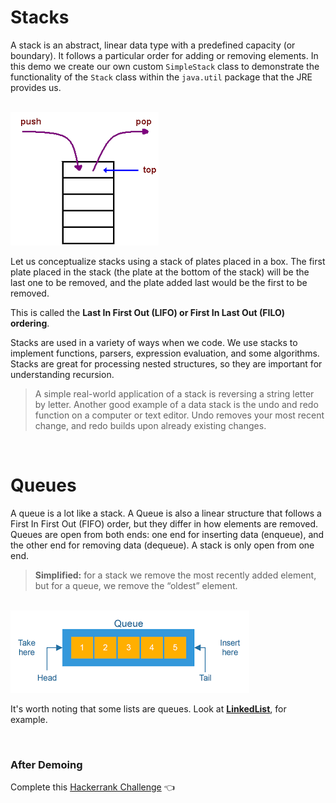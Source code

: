# Stacks
A stack is an abstract, linear data type with a predefined capacity (or boundary). It follows a particular order for adding or removing elements. In this demo we create our own custom `SimpleStack` class to demonstrate the functionality of the `Stack` class within the `java.util` package that the JRE provides us.

<br>

<img src="https://github.com/210823-Enterprise/demos/blob/main/ds%26a/StackVsQueue/imgs/java-stack2.png">

<br>

Let us conceptualize stacks using a stack of plates placed in a box. The first plate placed in the stack (the plate at the bottom of the stack) will be the last one to be removed, and the plate added last would be the first to be removed.

This is called the **Last In First Out (LIFO) or First In Last Out (FILO) ordering**.

Stacks are used in a variety of ways when we code. We use stacks to implement functions, parsers, expression evaluation, and some algorithms. Stacks are great for processing nested structures, so they are important for understanding recursion.

> A simple real-world application of a stack is reversing a string letter by letter. Another good example of a data stack is the undo and redo function on a computer or text editor. Undo removes your most recent change, and redo builds upon already existing changes.

<br>

# Queues
A queue is a lot like a stack. A Queue is also a linear structure that follows a First In First Out (FIFO) order, but they differ in how elements are removed. Queues are open from both ends: one end for inserting data (enqueue), and the other end for removing data (dequeue). A stack is only open from one end.

> **Simplified:** for a stack we remove the most recently added element, but for a queue, we remove the “oldest” element.

<br>

<img src="https://github.com/210823-Enterprise/demos/blob/main/ds%26a/StackVsQueue/imgs/queue.png">

<br>

It's worth noting that some lists are queues. Look at [**LinkedList**](https://docs.oracle.com/javase/6/docs/api/java/util/LinkedList.html), for example.

<br>

### After Demoing
Complete this [Hackerrank Challenge](https://www.hackerrank.com/challenges/queue-using-two-stacks/problem) 👈
